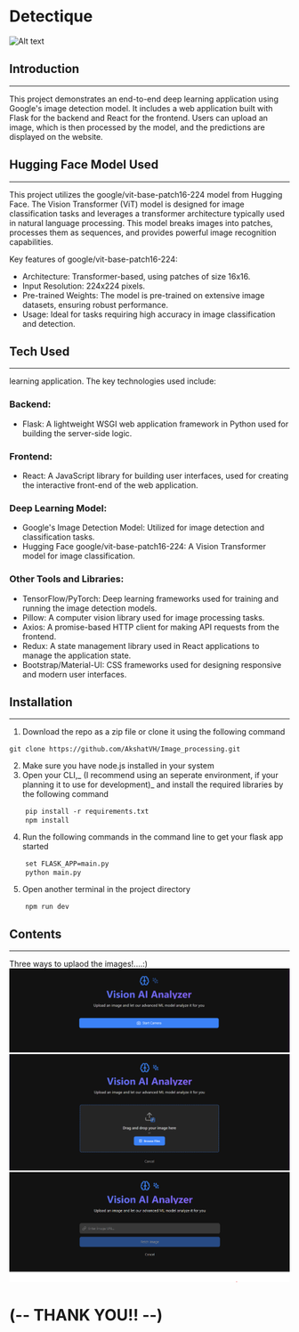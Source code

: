 # Detectique
![Alt text](assest/first_site.png)

## Introduction 

****

This project demonstrates an end-to-end deep learning application using Google's image detection model. It includes a web application built with Flask for the backend and React for the frontend. Users can upload an image, which is then processed by the model, and the predictions are displayed on the website.

## Hugging Face Model Used

****

This project utilizes the google/vit-base-patch16-224 model from Hugging Face. The Vision Transformer (ViT) model is designed for image classification tasks and leverages a transformer architecture typically used in natural language processing. This model breaks images into patches, processes them as sequences, and provides powerful image recognition capabilities.

Key features of google/vit-base-patch16-224:

- Architecture: Transformer-based, using patches of size 16x16.
- Input Resolution: 224x224 pixels.
- Pre-trained Weights: The model is pre-trained on extensive image datasets, ensuring robust performance.
- Usage: Ideal for tasks requiring high accuracy in image classification and detection.

## Tech Used

****

learning application. The key technologies used include:

### Backend:

 * Flask: A lightweight WSGI web application framework in Python used for building the server-side logic.

### Frontend:

 * React: A JavaScript library for building user interfaces, used for creating the interactive front-end of the web application.

### Deep Learning Model:

 * Google's Image Detection Model: Utilized for image detection and classification tasks.
 * Hugging Face google/vit-base-patch16-224: A Vision Transformer model for image classification.

### Other Tools and Libraries:

 * TensorFlow/PyTorch: Deep learning frameworks used for training and running the image detection models.
 * Pillow: A computer vision library used for image processing tasks.
 * Axios: A promise-based HTTP client for making API requests from the frontend.
 * Redux: A state management library used in React applications to manage the application state.
 * Bootstrap/Material-UI: CSS frameworks used for designing responsive and modern user interfaces.

## Installation

****

1. Download the repo as a zip file or clone it using the following command
```
git clone https://github.com/AkshatVH/Image_processing.git
```
2. Make sure you have node.js installed in your system
3. Open your CLI,_ (I recommend using an seperate environment, if your planning it to use for development)_ and install the required libraries by the following command
```
    pip install -r requirements.txt
    npm install
```
4. Run the following commands in the command line to get your flask app started
```
    set FLASK_APP=main.py
    python main.py
```
5. Open another terminal in the project directory
```
    npm run dev
```
## Contents

****

Three ways to uplaod the images!....:)
![Alt text](assets/camera.png)
![Alt text](assets/file_upload.png)
![Alt text](assets/URL_.png)

# (-- THANK YOU!! --)
